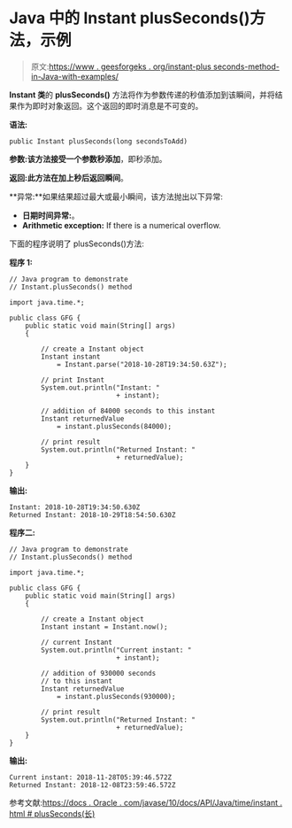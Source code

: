 # Java 中的 Instant plusSeconds()方法，示例

> 原文:[https://www . geesforgeks . org/instant-plus seconds-method-in-Java-with-examples/](https://www.geeksforgeeks.org/instant-plusseconds-method-in-java-with-examples/)

**Instant 类**的 **plusSeconds()** 方法将作为参数传递的秒值添加到该瞬间，并将结果作为即时对象返回。这个返回的即时消息是不可变的。

**语法:**

```
public Instant plusSeconds(long secondsToAdd)
```

**参数:**该方法接受一个参数**秒添加**，即秒添加。

**返回:**此方法在加上秒后返回**瞬间**。

**异常:**如果结果超过最大或最小瞬间，该方法抛出以下异常:

*   **日期时间异常:**。
*   **Arithmetic exception:** If there is a numerical overflow.

下面的程序说明了 plusSeconds()方法:

**程序 1:**

```
// Java program to demonstrate
// Instant.plusSeconds() method

import java.time.*;

public class GFG {
    public static void main(String[] args)
    {

        // create a Instant object
        Instant instant
            = Instant.parse("2018-10-28T19:34:50.63Z");

        // print Instant
        System.out.println("Instant: "
                           + instant);

        // addition of 84000 seconds to this instant
        Instant returnedValue
            = instant.plusSeconds(84000);

        // print result
        System.out.println("Returned Instant: "
                           + returnedValue);
    }
}
```

**输出:**

```
Instant: 2018-10-28T19:34:50.630Z
Returned Instant: 2018-10-29T18:54:50.630Z

```

**程序二:**

```
// Java program to demonstrate
// Instant.plusSeconds() method

import java.time.*;

public class GFG {
    public static void main(String[] args)
    {

        // create a Instant object
        Instant instant = Instant.now();

        // current Instant
        System.out.println("Current instant: "
                           + instant);

        // addition of 930000 seconds
        // to this instant
        Instant returnedValue
            = instant.plusSeconds(930000);

        // print result
        System.out.println("Returned Instant: "
                           + returnedValue);
    }
}
```

**输出:**

```
Current instant: 2018-11-28T05:39:46.572Z
Returned Instant: 2018-12-08T23:59:46.572Z

```

参考文献:[https://docs . Oracle . com/javase/10/docs/API/Java/time/instant . html # plusSeconds(长)](https://docs.oracle.com/javase/10/docs/api/java/time/Instant.html#plusSeconds(long))
